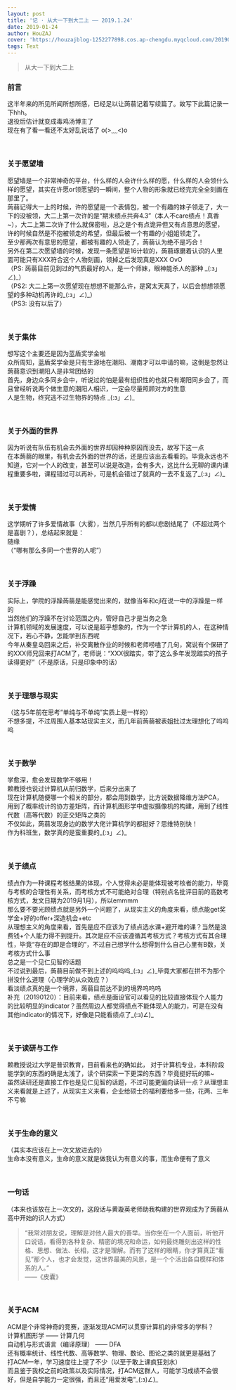 ```yaml
---
layout: post
title: '记 · 从大一下到大二上 —— 2019.1.24'
date: 2019-01-24
author: HouZAJ
cover: 'https://houzajblog-1252277898.cos.ap-chengdu.myqcloud.com/20190124%20NoteGrowth/20190114-01.png'
tags: Text
---
```


> 从大一下到大二上


### 前言   
这半年来的所见所闻所想所感，已经足以让蒟蒻记着写续篇了。故写下此篇记录一下hhh。  
退役后估计就变成毒鸡汤博主了  
现在有了看一看还不太好乱说话了 o(>﹏<)o

<br>

### 关于愿望墙
愿望墙是一个非常神奇的平台，什么样的人会许什么样的愿，什么样的人会领什么样的愿望，其实在许愿or领愿望的一瞬间，整个人物的形象就已经完完全全刻画在那里了。  
蒟蒻记得大一上的时候，许的愿望是一个表情包，被一个有趣的妹子领走了，大一下的没被领，大二上第一次许的是“期末绩点共奔4.3”（本人不care绩点！真香~），大二上第二次许了什么就保密啦，总之是个有点诡异但又有点意思的愿望，许的时候自然是不抱被领走的希望，但最后被一个有趣的小姐姐领走了。  
至少那两次有意思的愿望，都被有趣的人领走了，蒟蒻认为绝不是巧合！  
另外在第二次愿望墙的时候，发现一条愿望是16计软的，蒟蒻琢磨着认识的人里面可能只有XXX符合这个人物刻画，领掉之后发现真是XXX  OvO    
（PS: 蒟蒻目前见到过的气质最好的人，是一个师妹，眼神能杀人的那种 \_(:з」∠)\_）  
（PS2: 大二上第一次愿望现在想想不能那么许，是窝太天真了，以后会想想领愿望的多种动机再许的\_(:з」∠)\_）  
（PS3: 没有以后了）  

<br>

### 关于集体
想写这个主要还是因为蓝盾奖学金啦  
众所周知，蓝盾奖学金是只有生源地在潮阳、潮南才可以申请的嘛，这倒是忽然让蒟蒻意识到潮阳人是非常团结的  
首先，身边众多同乡会中，听说过的怕是最有组织性的也就只有潮阳同乡会了，而且曾经听说两个做生意的潮阳人相识，一定会尽量照顾对方的生意  
人是生物，终究逃不过生物界的特点 \_(:з」∠)\_  

<br>

### 关于外面的世界
因为听说有队伍有机会去外面的世界却因种种原因而没去，故写下这一点  
在本蒟蒻的眼里，有机会去外面的世界的话，还是应该出去看看的。毕竟永远也不知道，它对一个人的改变，甚至可以说是改造，会有多大，这比什么无聊的课内课程重要多啦，课程错过可以再补，可是机会错过了就真的一去不复返了\_(:з」∠)\_  

<br>

### 关于爱情
这学期听了许多爱情故事（大雾），当然几乎所有的都以悲剧结尾了（不超过两个是喜剧？），总结起来就是：  
随缘  
（“哪有那么多同一个世界的人呢”）  

<br>

### 关于浮躁
实际上，学院的浮躁蒟蒻是能感觉出来的，就像当年和cjl在说一中的浮躁是一样的  
当然他们的浮躁不在讨论范围之内，管好自己才是当务之急  
计算机领域的发展速度，可以说是超乎想象的，作为一个学计算机的人，在这种情况下，若心不静，怎能学到东西呢  
今年从秦皇岛回来之后，补交离散作业的时候和老师唠嗑了几句，窝说有个保研了的XXX师兄回来打ACM了，老师说：“XXX很踏实，带了这么多年发现踏实的孩子读得更好”（不是原话，只是印象中的话）  

<br>

### 关于理想与现实
（这与5年前在思考“单纯与不单纯”实质上是一样的）  
不想多提，不过周围人基本站现实主义，而几年前蒟蒻被表姐批过太理想化了呜呜呜  

<br>

### 关于数学
学愈深，愈会发现数学不够用！  
赖教授也说过计算机从前归数学，后来分出来了  
现在计算机随便哪一个相关的部分，都会用到数学，比方说数据降维方法PCA，用到了概率统计的协方差矩阵，而计算机图形学中虚拟摄像机的构建，用到了线性代数（高等代数）的正交矩阵之类的  
不仅如此，蒟蒻发现身边的数学大佬计算机学的都挺好？思维特别快！  
作为科班生，数学真的是蛮重要的\_(:з」∠)\_  

<br>

### 关于绩点
绩点作为一种课程考核结果的体现，个人觉得未必是能体现被考核者的能力，毕竟与考核的合理性有关系，而考核方式不可能绝对合理（特别点名批评目前的高数考核方式，发文日期为2019月1月），所以emmmm  
那么要不要光顾绩点就是另外一个问题了，从现实主义的角度来看，绩点能get奖学金+好的offer+深造机会+etc  
从理想主义的角度来看，首先是应不应该为了绩点选水课+避开难的课？当然是浪费钱+个人能力得不到提升。其次是应不应该遵循其考核方式？考核方式有其合理性，毕竟“存在的即是合理的”，不过自己想学什么想得到什么自己心里有B数，关考核方式什么事  
总之是一个见仁见智的话题  
不过说到最后，蒟蒻目前做不到上述的呜呜呜\_(:з」∠)\_毕竟大家都在拼不为那个拼没什么道理（心理学的从众效应？）  
看淡绩点真的是一个境界，蒟蒻目前达不到的境界呜呜呜  
补充（20190120）：目前来看，绩点是面设官可以看见的比较直接体现个人能力的比较明显的indicator？虽然周边人都觉得绩点不能体现人的能力，可是在没有其他indicator的情况下，好像是只能看绩点了\_(:з)∠)\_  

<br>

### 关于读研与工作
赖教授说过大学是普识教育，目前看来也的确如此， 对于计算机专业，本科阶段能学到的东西的确是太浅了，读个研探索一下更深的东西？毕竟挺好玩的嘛~  
虽然读研还是直接工作也是见仁见智的话题，不过可能更偏向读研一点？从理想主义来看就是上述了，从现实主义来看，企业给硕士的福利要给多一些，花两、三年不亏嘛  

<br>

### 关于生命的意义
（其实本应该在上一次文放进去的）  
生命本没有意义，生命的意义就是做我认为有意义的事，而生命便有了意义  

<br>

### 一句话
（本来也该放在上一次文的，这段话与黄璇英老师助我构建的世界观成为了蒟蒻从高中开始的识人方式）  

> “我常对朋友说，理解是对他人最大的善举。当你坐在一个人面前，听他开口说话，看得到各种复杂、精密的境况和命运，如何最终雕刻出这样的性格、思想、做法、长相，这才是理解。而有了这样的眼睛，你才算真正“看见”那个人，也才会发觉，这世界最美的风景，是一个个活出各自模样和体系的人。”  
——《皮囊》  


<br>

### 关于ACM
ACM是个非常神奇的竞赛，逐渐发现ACM可以贯穿计算机的非常多的学科？  
计算机图形学 —— 计算几何  
自动机与形式语言（编译原理） —— DFA  
还有概率统计、线性代数、高等数学、物理、数论、图论之类的就更是基础了  
打ACM一年，学习速度往上提了不少（以至于敢上课疯狂划水）  
而且鉴于我校之前的政策以及实际情况，打ACM这群人，可能学习成绩不会很好，但是自学能力一定很强，而且还“用爱发电”\_(:з)∠)\_  
